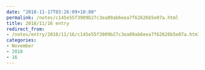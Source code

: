```yaml
---
date: "2018-11-17T03:26:09+10:00"
permalink: /notes/c145e55f3909b27c3ea89ab6eea7f62626b5e07a.html
title: 2018/11/16 entry
redirect_from:
- /notes/entry/2018/11/16/c145e55f3909b27c3ea89ab6eea7f62626b5e07a.html
categories:
- November
- 2018
- 16
---
```

